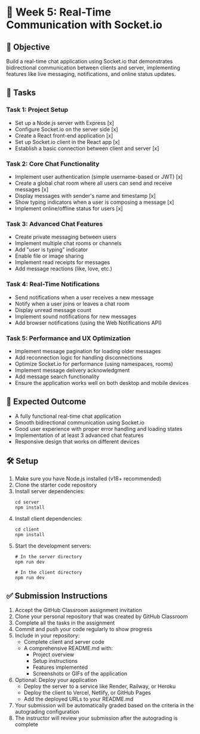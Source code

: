 # 🔄 Week 5: Real-Time Communication with Socket.io

## 🚀 Objective
Build a real-time chat application using Socket.io that demonstrates bidirectional communication between clients and server, implementing features like live messaging, notifications, and online status updates.

## 📂 Tasks

### Task 1: Project Setup
- Set up a Node.js server with Express [x]
- Configure Socket.io on the server side [x]
- Create a React front-end application [x]
- Set up Socket.io client in the React app [x]
- Establish a basic connection between client and server [x]

### Task 2: Core Chat Functionality
- Implement user authentication (simple username-based or JWT) [x]
- Create a global chat room where all users can send and receive messages [x]
- Display messages with sender's name and timestamp [x]
- Show typing indicators when a user is composing a message [x]
- Implement online/offline status for users [x]

### Task 3: Advanced Chat Features
- Create private messaging between users
- Implement multiple chat rooms or channels
- Add "user is typing" indicator
- Enable file or image sharing
- Implement read receipts for messages
- Add message reactions (like, love, etc.)

### Task 4: Real-Time Notifications
- Send notifications when a user receives a new message
- Notify when a user joins or leaves a chat room
- Display unread message count
- Implement sound notifications for new messages
- Add browser notifications (using the Web Notifications API)

### Task 5: Performance and UX Optimization
- Implement message pagination for loading older messages
- Add reconnection logic for handling disconnections
- Optimize Socket.io for performance (using namespaces, rooms)
- Implement message delivery acknowledgment
- Add message search functionality
- Ensure the application works well on both desktop and mobile devices

## 🧪 Expected Outcome
- A fully functional real-time chat application
- Smooth bidirectional communication using Socket.io
- Good user experience with proper error handling and loading states
- Implementation of at least 3 advanced chat features
- Responsive design that works on different devices

## 🛠️ Setup
1. Make sure you have Node.js installed (v18+ recommended)
2. Clone the starter code repository
3. Install server dependencies:
   ```
   cd server
   npm install
   ```
4. Install client dependencies:
   ```
   cd client
   npm install
   ```
5. Start the development servers:
   ```
   # In the server directory
   npm run dev
   
   # In the client directory
   npm run dev
   ```

## ✅ Submission Instructions
1. Accept the GitHub Classroom assignment invitation
2. Clone your personal repository that was created by GitHub Classroom
3. Complete all the tasks in the assignment
4. Commit and push your code regularly to show progress
5. Include in your repository:
   - Complete client and server code
   - A comprehensive README.md with:
     - Project overview
     - Setup instructions
     - Features implemented
     - Screenshots or GIFs of the application
6. Optional: Deploy your application
   - Deploy the server to a service like Render, Railway, or Heroku
   - Deploy the client to Vercel, Netlify, or GitHub Pages
   - Add the deployed URLs to your README.md
7. Your submission will be automatically graded based on the criteria in the autograding configuration
8. The instructor will review your submission after the autograding is complete 